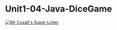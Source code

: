 # Unit1-04-Java-DiceGame

[![Mr Coxall's Super Linter](https://github.com/ICS4U-Programming-ChristopherDB/Unit1-04-Java-DiceGame/workflows/Mr%20Coxall's%20Super%20Linter/badge.svg)](https://github.com/ICS4U-Programming-ChristopherDB/Unit1-04-Java-DiceGame/actions/)
